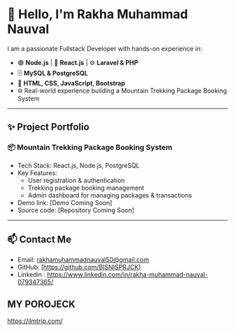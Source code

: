 # 👋 Hello, I'm Rakha Muhammad Nauval

I am a passionate Fullstack Developer with hands-on experience in:
- 🟢 **Node.js** | 🔵 **React.js** | ⚙️ **Laravel & PHP**
- 🗄️ **MySQL & PostgreSQL**
- 🎨 **HTML, CSS, JavaScript, Bootstrap**
- 🌐 Real-world experience building a Mountain Trekking Package Booking System

---

## ✨ Project Portfolio

### 📦 Mountain Trekking Package Booking System
- Tech Stack: React.js, Node.js, PostgreSQL
- Key Features:
  - User registration & authentication
  - Trekking package booking management
  - Admin dashboard for managing packages & transactions
- Demo link: [Demo Coming Soon]
- Source code: [Repository Coming Soon]

---

## 📫 Contact Me
- Email: [rakhamuhammadnauval50@gmail.com](mailto:rakhamuhammadnauval50@gmail.com)
- GitHub: [https://github.com/BISNISPRJCK)
- Linkedin : https://www.linkedin.com/in/rakha-muhammad-nauval-079347365/

## MY POROJECK
https://ilmtrip.com/
